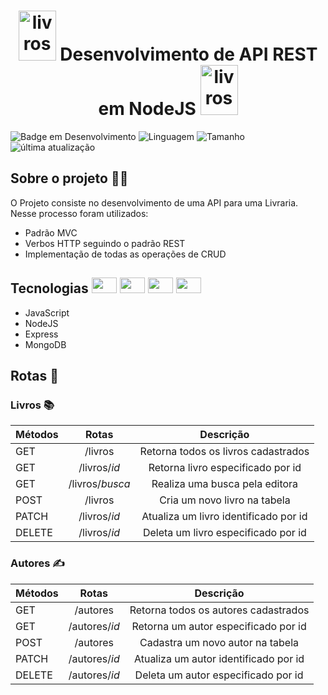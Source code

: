 <h1 align="center">
  <img src="https://i.giphy.com/media/VDdh2wgmzsXAc7FCd7/giphy.webp" onerror="this.onerror=null;this.src='https://i.giphy.com/VDdh2wgmzsXAc7FCd7.gif'" alt="livros" height = "80" width = "60">
   Desenvolvimento de API REST em NodeJS 
  <img src="https://i.giphy.com/media/VDdh2wgmzsXAc7FCd7/giphy.webp" onerror="this.onerror=null;this.src='https://i.giphy.com/VDdh2wgmzsXAc7FCd7.gif';" alt="livros" height = "80" width = "60">
</h1>

![Badge em Desenvolvimento](http://img.shields.io/static/v1?label=STATUS&message=CONCLUÍDO&color=GREEN&style=for-the-badge)
![Linguagem](https://img.shields.io/github/languages/top/juanfernandez13/livraria_nodeJS?color=yellow&style=for-the-badge)
![Tamanho](https://img.shields.io/github/languages/code-size/juanfernandez13/livraria_nodeJS?color=yellow&style=for-the-badge)
![última atualização](https://img.shields.io/github/last-commit/juanfernandez13/livraria_nodeJS?color=yellow&style=for-the-badge)


## Sobre o projeto :man_technologist:
O Projeto consiste no desenvolvimento de uma API para uma Livraria. Nesse processo foram utilizados:
- Padrão MVC
- Verbos HTTP seguindo o padrão REST
- Implementação de todas as operações de CRUD

<h2>
  Tecnologias
  <img src="https://cdn.jsdelivr.net/gh/devicons/devicon/icons/javascript/javascript-original.svg" height = "25" width = "40"/>
  <img src="https://cdn.jsdelivr.net/gh/devicons/devicon/icons/nodejs/nodejs-original.svg" height = "25" width = "40"/>
  <img src="https://cdn.jsdelivr.net/gh/devicons/devicon/icons/express/express-original.svg" height = "25" width = "40"/>
  <img src="https://cdn.jsdelivr.net/gh/devicons/devicon/icons/mongodb/mongodb-original.svg" height = "25" width = "40"/>   
</h2>

- JavaScript
- NodeJS 
- Express
- MongoDB 

## Rotas 🚩
### Livros 📚
| Métodos |    Rotas     |               Descrição               |
| ------- | :----------: | :-----------------------------------: |
| GET     |   /livros    |   Retorna todos os livros cadastrados |
| GET     | /livros/_id_   |   Retorna livro especificado por id   |
| GET     | /livros/_busca_|   Realiza uma busca pela editora      |
| POST    |   /livros    |     Cria um novo livro na tabela      |
| PATCH   | /livros/_id_ | Atualiza um livro identificado por id |
| DELETE  | /livros/_id_ |  Deleta um livro especificado por id  |
### Autores ✍️
| Métodos |    Rotas     |               Descrição               |
| ------- | :----------: | :-----------------------------------: |
| GET     |   /autores    |   Retorna todos os autores cadastrados|
| GET     | /autores/_id_   |   Retorna um autor especificado por id|
| POST    |   /autores    |     Cadastra um novo autor na tabela  |
| PATCH   | /autores/_id_ | Atualiza um autor identificado por id |
| DELETE  | /autores/_id_ |  Deleta um autor especificado por id  |
